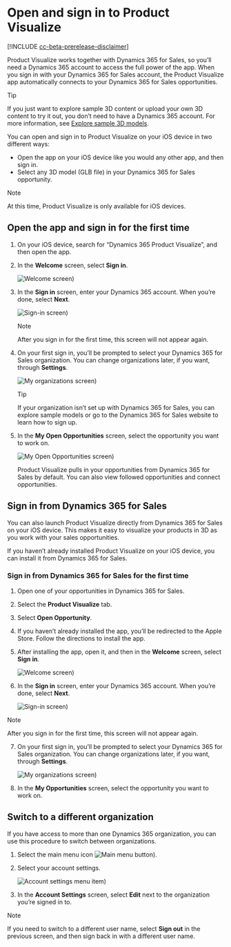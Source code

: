 

# Open and sign in to Product Visualize

[!INCLUDE [cc-beta-prerelease-disclaimer](../includes/cc-beta-prerelease-disclaimer.md)]

Product Visualize works together with Dynamics 365 for Sales, so you’ll need a Dynamics 365 account to access the full power of the app. When you sign in with your Dynamics 365  for Sales account, the Product Visualize app automatically connects to your Dynamics 365 for Sales opportunities.

> [!TIP]
> If you just want to explore sample 3D content or upload your own 3D content to try it out, you don’t need to have a Dynamics 365 account. For more information, see [Explore sample 3D models](explore-samples.md).
 
You can open and sign in to Product Visualize on your iOS device in two different ways:

- Open the app on your iOS device like you would any other app, and then sign in.
- Select any 3D model (GLB file) in your Dynamics 365 for Sales opportunity.

> [!NOTE]
> At this time, Product Visualize is only available for iOS devices.

## Open the app and sign in for the first time

1.	On your iOS device, search for “Dynamics 365 Product Visualize”, and then open the app.

2.	In the **Welcome** screen, select **Sign in**. 

    ![Welcome screen)](media/welcome.PNG "Welcome screen") 
 
3.	In the **Sign in** screen, enter your Dynamics 365 account. When you’re done, select **Next**.  
 
    ![Sign-in screen)](media/sign-in.PNG "Sign-in screen") 
 
    > [!NOTE]
    > After you sign in for the first time, this screen will not appear again.

4.	On your first sign in, you’ll be prompted to select your Dynamics 365 for Sales organization. You can change organizations later, if you want, through **Settings**.  

    ![My organizations screen)](media/my-organizations.PNG "My organizations screen") 
 
    > [!TIP]
    > If your organization isn’t set up with Dynamics 365 for Sales, you can explore sample models or go to the Dynamics 365 for Sales website to learn how to sign up.  

5.	In the **My Open Opportunities** screen, select the opportunity you want to work on.  

    ![My Open Opportunities screen)](media/my-open-opportunities.PNG "My Open Opportunities screen") 
 
    Product Visualize pulls in your opportunities from Dynamics 365 for Sales by default. You can also view followed opportunities and connect opportunities.
    
## Sign in from Dynamics 365 for Sales

You can also launch Product Visualize directly from Dynamics 365 for Sales on your iOS device. This makes it easy to visualize your products in 3D as you work with your sales opportunities. 

If you haven’t already installed Product Visualize on your iOS device, you can install it from Dynamics 365 for Sales.

### Sign in from Dynamics 365 for Sales for the first time

1.	Open one of your opportunities in Dynamics 365 for Sales.

2.	Select the **Product Visualize** tab. 

3.	Select **Open Opportunity**.
 
4.	If you haven’t already installed the app, you’ll be redirected to the Apple Store. Follow the directions to install the app.

5.	After installing the app, open it, and then in the **Welcome** screen, select **Sign in**. 

    ![Welcome screen)](media/welcome.PNG "Welcome screen")
 
6.	In the **Sign in** screen, enter your Dynamics 365 account. When you’re done, select **Next**.
 
    ![Sign-in screen)](media/sign-in.PNG "Sign-in screen") 
 
   > [!NOTE]
   > After you sign in for the first time, this screen will not appear again.
    
7.	On your first sign in, you’ll be prompted to select your Dynamics 365 for Sales organization. You can change organizations later, if you want, through **Settings**.

    ![My organizations screen)](media/my-organizations.PNG "My organizations screen") 
 
8.	In the **My Opportunities** screen, select the opportunity you want to work on.
 
## Switch to a different organization

If you have access to more than one Dynamics 365 organization,  you can use this procedure to switch between organizations.

1.	Select the main menu icon ![Main menu button)](media/hamburger-icon.png "Main menu button").

2.	Select your account settings. 

    ![Account settings menu item)](media/account-settings.PNG "Account settings menu item") 
  
3.	In the **Account Settings** screen, select **Edit** next to the organization you’re signed in to.
 
> [!NOTE]
> If you need to switch to a different user name, select **Sign out** in the previous screen, and then sign back in with a different user name.
